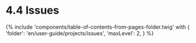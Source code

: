 # 4.4 Issues

{% include 'components/table-of-contents-from-pages-folder.twig' with {
  'folder': 'en/user-guide/projects/issues',
  'maxLevel': 2,
} %}